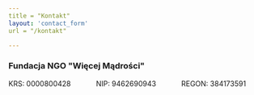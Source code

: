 ```yaml
---
title = "Kontakt" 
layout: 'contact_form'
url = "/kontakt"

---
```


### Fundacja NGO "Więcej Mądrości"
KRS: 0000800428   &emsp;&emsp;&emsp;   NIP:  9462690943  &emsp;&emsp;&emsp;    REGON: 384173591








